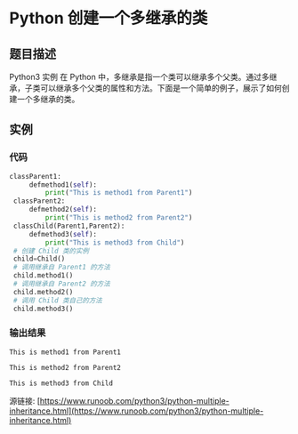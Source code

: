 # Python 创建一个多继承的类

## 题目描述
Python3 实例
在 Python 中，多继承是指一个类可以继承多个父类。通过多继承，子类可以继承多个父类的属性和方法。下面是一个简单的例子，展示了如何创建一个多继承的类。

## 实例
### 代码
```python
classParent1:
     defmethod1(self):
         print("This is method1 from Parent1")
 classParent2:
     defmethod2(self):
         print("This is method2 from Parent2")
 classChild(Parent1,Parent2):
     defmethod3(self):
         print("This is method3 from Child")
 # 创建 Child 类的实例
 child=Child()
 # 调用继承自 Parent1 的方法
 child.method1()
 # 调用继承自 Parent2 的方法
 child.method2()
 # 调用 Child 类自己的方法
 child.method3()
```
### 输出结果
```
This is method1 from Parent1
This is method2 from Parent2
This is method3 from Child
```
源链接: [https://www.runoob.com/python3/python-multiple-inheritance.html](https://www.runoob.com/python3/python-multiple-inheritance.html)